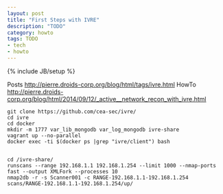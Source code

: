 ```yaml
---
layout: post
title: "First Steps with IVRE"
description: "TODO"
category: howto
tags: TODO
- tech
- howto
---
```

{% include JB/setup %}

Posts http://pierre.droids-corp.org/blog/html/tags/ivre.html
HowTo http://pierre.droids-corp.org/blog/html/2014/09/12/_active__network_recon_with_ivre.html

    git clone https://github.com/cea-sec/ivre/
    cd ivre
    cd docker
    mkdir -m 1777 var_lib_mongodb var_log_mongodb ivre-share
    vagrant up --no-parallel
    docker exec -ti $(docker ps |grep "ivre/client") bash


    cd /ivre-share/
    runscans --range 192.168.1.1 192.168.1.254 --limit 1000 --nmap-ports fast --output XMLFork --processes 10
    nmap2db -r -s Scanner001 -c RANGE-192.168.1.1-192.168.1.254 scans/RANGE-192.168.1.1-192.168.1.254/up/
